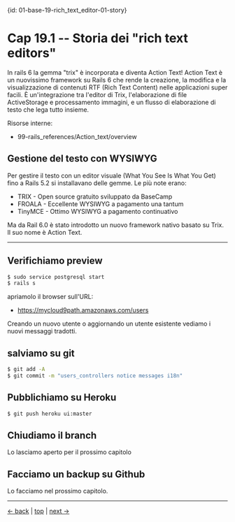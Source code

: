 {id: 01-base-19-rich_text_editor-01-story}
# Cap 19.1 -- Storia dei "rich text editors"

In rails 6 la gemma "trix" è incorporata e diventa Action Text!
Action Text è un nuovissimo framework su Rails 6 che rende la creazione, la modifica e la visualizzazione di contenuti RTF (Rich Text Content) nelle applicazioni super facili. È un'integrazione tra l'editor di Trix, l'elaborazione di file ActiveStorage e processamento immagini, e un flusso di elaborazione di testo che lega tutto insieme.

Risorse interne:

* 99-rails_references/Action_text/overview


## Gestione del testo con WYSIWYG

Per gestire il testo con un editor visuale (What You See Is What You Get) fino a Rails 5.2 si installavano delle gemme.
Le più note erano:

* TRIX - Open source gratuito sviluppato da BaseCamp
* FROALA - Eccellente WYSIWYG a pagamento una tantum
* TinyMCE - Ottimo WYSIWYG a pagamento continuativo

Ma da Rail 6.0 è stato introdotto un nuovo framework nativo basato su Trix. Il suo nome è Action Text.






---



## Verifichiamo preview

```bash
$ sudo service postgresql start
$ rails s
```

apriamolo il browser sull'URL:

* https://mycloud9path.amazonaws.com/users

Creando un nuovo utente o aggiornando un utente esistente vediamo i nuovi messaggi tradotti.



## salviamo su git

```bash
$ git add -A
$ git commit -m "users_controllers notice messages i18n"
```



## Pubblichiamo su Heroku

```bash
$ git push heroku ui:master
```



## Chiudiamo il branch

Lo lasciamo aperto per il prossimo capitolo



## Facciamo un backup su Github

Lo facciamo nel prossimo capitolo.



---

[<- back](https://github.com/flaviobordonidev/leanpubabrandnewcms/blob/master/01-base/09-manage_users/03-browser_tab_title_users-it.md)
 | [top](#top) |
[next ->](https://github.com/flaviobordonidev/leanpubabrandnewcms/blob/master/01-base/10-users_i18n/02-users_form_i18n-it.md)
